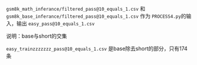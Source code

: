 `gsm8k_math_inferance/filtered_pass@10_equals_1.csv` 和 `gsm8k_base_inferance/filtered_pass@10_equals_1.csv` 作为 `PROCESS4.py`的输入，输出 `easy_pass@10_equals_1.csv` 

说明：base与short的交集

`easy_trainzzzzzzz_pass@10_equals_1.csv` 是base除去short的部分，只有174条